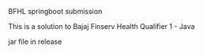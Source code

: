 BFHL springboot submission

This is a solution to Bajaj Finserv Health Qualifier 1 - Java

jar file in release